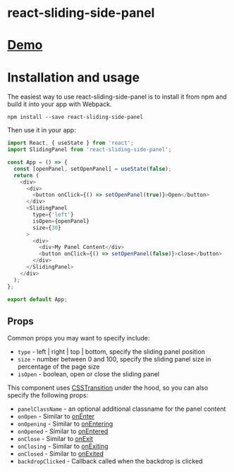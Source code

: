 # react-sliding-side-panel

# [Demo](https://benedictegiraud.github.io/react-sliding-side-panel/)

# Installation and usage

The easiest way to use react-sliding-side-panel is to install it from npm and build it into your app with Webpack.

```
npm install --save react-sliding-side-panel
```

Then use it in your app:

```js
import React, { useState } from 'react';
import SlidingPanel from 'react-sliding-side-panel';

const App = () => {
  const [openPanel, setOpenPanel] = useState(false);
  return (
    <div>
      <div>
        <button onClick={() => setOpenPanel(true)}>Open</button>
      </div>
      <SlidingPanel
        type={'left'}
        isOpen={openPanel}
        size={30}
      >
        <div>
          <div>My Panel Content</div>
          <button onClick={() => setOpenPanel(false)}>close</button>
        </div>
      </SlidingPanel>
    </div>
  );
};

export default App;
```

## Props

Common props you may want to specify include:

- `type` - left | right | top | bottom, specify the sliding panel position
- `size` - number between 0 and 100, specify the sliding panel size in percentage of the page size
- `isOpen` - boolean, open or close the sliding panel

This component uses [CSSTransition](http://reactcommunity.org/react-transition-group/css-transition) under the hood, so you can also specify the following props:

- `panelClassName` - an optional additional classname for the panel content
- `onOpen` - Similar to [onEnter](http://reactcommunity.org/react-transition-group/css-transition#CSSTransition-prop-onEnter)
- `onOpening` - Similar to [onEntering](http://reactcommunity.org/react-transition-group/css-transition#CSSTransition-prop-onEntering)
- `onOpened` - Similar to [onEntered](http://reactcommunity.org/react-transition-group/css-transition#CSSTransition-prop-onEntered)
- `onClose` - Similar to [onExit](http://reactcommunity.org/react-transition-group/css-transition#CSSTransition-prop-onExit)
- `onClosing` - Similar to [onExiting](http://reactcommunity.org/react-transition-group/css-transition#CSSTransition-prop-onExiting)
- `onClosed` - Similar to [onExited](http://reactcommunity.org/react-transition-group/css-transition#CSSTransition-prop-onExited)
- `backdropClicked` - Callback called when the backdrop is clicked